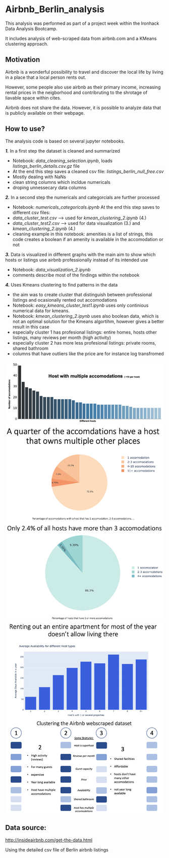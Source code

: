 # Airbnb_Berlin_analysis

This analysis was performed as part of a project week within the Ironhack Data Analysis Bootcamp.

It includes analysis of web-scraped data from airbnb.com and a KMeans clustering approach.

## Motivation
Airbnb is a wonderful possibility to travel and discover the local life by living in a place that a local person rents out.

However, some people also use airbnb as their primary income, increasing rental prices in the neigborhood and contribruting to the shrotage of liavable space within cites.

Airbnb does not share the data. However, it is possible to analyze data that is publicly available on their webpage.

## How to use?

The analysis code is based on several jupyter notebooks.  

**_1._** In a first step the dataset is cleaned and summarized 
* Notebook: *data_cleaning_selection.ipynb*, loads *listings_berlin_details.csv.gz* file 
* At the end this step saves a cleaned csv file: *listings_berlin_null_free.csv*
* Mostly dealing with NaNs
* clean string columns which incldue numericals
* droping unnessecary data columns

**_2._** In a second step the numericals and categorcials are further processed
* Notebook: *numericals_categoricals.ipynb* At the end this step saves to different csv files:
* *data_cluster_test.csv* --> used for *kmean_clustering_2.ipynb* (4.)
* *data_cluster_test2.csv* --> used for data visualization (3.) and *kmean_clustering_2.ipynb* (4.)
* cleaning example in this notebook: amenities is a list of strings, this code creates a boolean if an amenity is available in the accomodation or not

**_3._** Data is visualized in different graphs with the main aim to show which hosts or listings use airbnb professionally instead of its intended use
* Notebook: *data_visualization_2.ipynb*
* comments describe most of the findings within the notebook

**_4._** Uses Kmeans clustering to find patterns in the data 
* the aim was to create cluster that distinguish between professional listings and ocasionally rented out accomodations
* Notebook: *easy_kmeans_cluster_test1.ipynb* uses only continious numerical data for kmeans. 
* Notebook: *kmean_clustering_2.ipynb* uses also boolean data, which is not an optimal solution for the Kmeans algortihm, however gives a better result in this case
* especially cluster 1 has profesional listings: entire homes, hosts other listings, many reviews per month (high activity)
* especially cluster 2 has more less profesional listings: private rooms, shared bathroom
* columns that have outliers like the price are for instance log transfromed


![alt text](https://github.com/MarcelMB/Airbnb_Berlin_analysis/blob/main/figures/hosts_multiple_listings.png)
![alt text](https://github.com/MarcelMB/Airbnb_Berlin_analysis/blob/main/figures/listing_multiple_hosts.png)
![alt text](https://github.com/MarcelMB/Airbnb_Berlin_analysis/blob/main/figures/hosts_percentage_multiple_listings.png)
![alt text](https://github.com/MarcelMB/Airbnb_Berlin_analysis/blob/main/figures/availability_multiple_listings.png)
![alt text](https://github.com/MarcelMB/Airbnb_Berlin_analysis/blob/main/figures/clusters.png)




## Data source:

http://insideairbnb.com/get-the-data.html

Using the detailed csv file of Berlin airbnb listings
